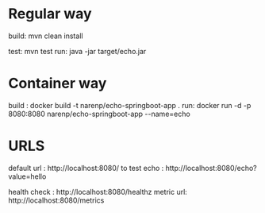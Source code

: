 # Regular way
build: 
  mvn clean install 

test:
  mvn test 
run: 
  java -jar target/echo.jar

# Container way 

  
build : 
 docker build -t narenp/echo-springboot-app .
run: 
 docker run -d -p 8080:8080 narenp/echo-springboot-app --name=echo
   
# URLS
default url  : http://localhost:8080/
to test echo : http://localhost:8080/echo?value=hello

health check : http://localhost:8080/healthz
metric url: http://localhost:8080/metrics

